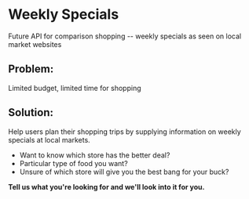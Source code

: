 # Weekly Specials
Future API for comparison shopping -- weekly specials as seen on local market websites

## Problem:  
Limited budget, limited time for shopping

## Solution:  
Help users plan their shopping trips by supplying information on weekly specials at local markets.  
* Want to know which store has the better deal? 
* Particular type of food you want?   
* Unsure of which store will give you the best bang for your buck?    

**Tell us what you're looking for and we'll look into it for you.**
